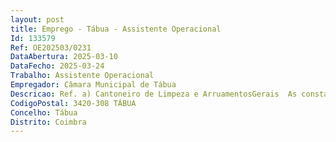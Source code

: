 ```yaml
--- 
layout: post
title: Emprego - Tábua - Assistente Operacional
Id: 133579
Ref: OE202503/0231
DataAbertura: 2025-03-10
DataFecho: 2025-03-24
Trabalho: Assistente Operacional
Empregador: Câmara Municipal de Tábua
Descricao: Ref. a) Cantoneiro de Limpeza e ArruamentosGerais  As constantes no anexo a que se refere o nº 2, do artº 88º, da LTFP, aprovada pela Lei nº 35 2014, de 20 de junho, para a carreira categoria de Assistente Operacional.Específicas Proceder à  Remoção de lixos e equiparados  Varredura e limpeza de ruas  Limpeza de sarjetas  Lavagem das vias públicas  Limpeza de chafariz  Remoção de lixeiras  Extirpação de ervas  Executar continuadamente os trabalhos de conservação dos pavimentos  Assegurar o ponto de escoamento das águas, tendo sempre para esse fim, de limpar valetas, desobstruir aquedutos e compor bermas  Remover do pavimento a lama e as imundícies  Cuidar da conservação e limpeza das obras de arte, limpando terras, vegetação ou quaisquer outros corpos estranhos  Cuidar da conservação e limpeza dos marcos, balizas ou quaisquer sinais colocados na via pública  Vigiar, conservar e limpar um determinado troço de estrada, comunicando aluimentos de via, executando pequenas reparações e desimpedindo acessos  Limpar valetas, compor bermas e desobstruir aquedutos, de modo a manter em boas condições o escoamento das águas pluviais  Compor pavimentos, efetuando reparações de calcetamento, apiloamento de pedra mole ou derrame de massas betuminosas  Executar cortes em árvores existentes nas bermas da estrada.
CodigoPostal: 3420-308 TÁBUA
Concelho: Tábua
Distrito: Coimbra
--- 
```

